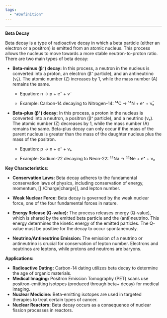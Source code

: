 ```yaml
---
tags:
  - "#Definition"
---
```

---  
  
  
**Beta Decay**  
  
Beta decay is a type of radioactive decay in which a beta particle (either an electron or a positron) is emitted from an atomic nucleus. This process allows the nucleus to move towards a more stable neutron-to-proton ratio. There are two main types of beta decay:  
  
*   **Beta-minus (β⁻) decay:** In this process, a neutron in the nucleus is converted into a proton, an electron (β⁻ particle), and an antineutrino (ν̄ₑ).  The atomic number (Z) increases by 1, while the mass number (A) remains the same.  
  
    *   Equation:  n  ->  p + e⁻ + ν̄  
  
    *   Example:  Carbon-14 decaying to Nitrogen-14:  ¹⁴C  ->  ¹⁴N + e⁻ + ν̄ₑ  
  
*   **Beta-plus (β⁺) decay:**  In this process, a proton in the nucleus is converted into a neutron, a positron (β⁺ particle), and a neutrino (νₑ).  The atomic number (Z) decreases by 1, while the mass number (A) remains the same. Beta-plus decay can only occur if the mass of the parent nucleus is greater than the mass of the daughter nucleus plus the mass of the positron.  
  
    *   Equation: p  ->  n + e⁺ + νₑ  
  
    *   Example: Sodium-22 decaying to Neon-22: ²²Na -> ²²Ne + e⁺ + νₑ  
  
**Key Characteristics:**  
  
*   **Conservation Laws:** Beta decay adheres to the fundamental conservation laws of physics, including conservation of energy, momentum, [[./Charge|charge]], and lepton number.  
  
*   **Weak Nuclear Force:** Beta decay is governed by the weak nuclear force, one of the four fundamental forces in nature.  
  
*   **Energy Release (Q-value):**  The process releases energy (Q-value), which is shared by the emitted beta particle and the (anti)neutrino.  This energy determines the kinetic energy of the emitted particles.  The Q-value must be positive for the decay to occur spontaneously.  
  
*   **Neutrino/Antineutrino Emission:**  The emission of a neutrino or antineutrino is crucial for conservation of lepton number.  Electrons and neutrinos are leptons, while protons and neutrons are baryons.  
  
**Applications:**  
  
*   **Radioactive Dating:** Carbon-14 dating utilizes beta decay to determine the age of organic materials.  
*   **Medical Imaging:**  Positron Emission Tomography (PET) scans use positron-emitting isotopes (produced through beta+ decay) for medical imaging.  
*   **Nuclear Medicine:** Beta-emitting isotopes are used in targeted therapies to treat certain types of cancer.  
*   **Nuclear Reactors:** Beta decay occurs as a consequence of nuclear fission processes in reactors.  
